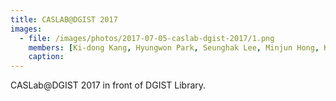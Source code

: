 ```yaml
---
title: CASLAB@DGIST 2017
images:
  - file: /images/photos/2017-07-05-caslab-dgist-2017/1.png
    members: [Ki-dong Kang, Hyungwon Park, Seunghak Lee, Minjun Hong, Kyeongseo Park, Minwoo Jang, Daehoon Kim, Seungkyu Lee]
    caption: 
---
```


CASLab@DGIST 2017 in front of DGIST Library.